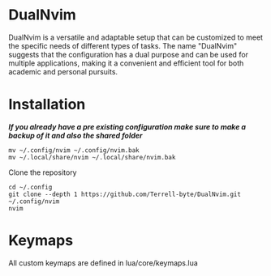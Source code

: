 # DualNvim
DualNvim is a versatile and adaptable setup that can be customized to meet the specific needs of different types of tasks. The name "DualNvim" suggests that the configuration has a dual purpose and can be used for multiple applications, making it a convenient and efficient tool for both academic and personal pursuits.

# Installation
***If you already have a pre existing configuration make sure to make a backup of it and also the shared folder***

```
mv ~/.config/nvim ~/.config/nvim.bak
mv ~/.local/share/nvim ~/.local/share/nvim.bak
```

Clone the repository

```
cd ~/.config
git clone --depth 1 https://github.com/Terrell-byte/DualNvim.git ~/.config/nvim
nvim
```


# Keymaps
All custom keymaps are defined in lua/core/keymaps.lua


  

